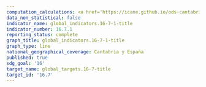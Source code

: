 ```yaml
---
computation_calculations: <a href='https://icane.github.io/ods-cantabria/assets/pdf/16.7.1.1.pdf' target='_blank'>Ratio de la proporción de mujeres en el sector público</a><br><a href='https://icane.github.io/ods-cantabria/assets/pdf/16.7.1.10.pdf' target='_blank'>Ratio de la proporción de mujeres en las instituciones sanitarias autonómicas</a><br><a href='https://icane.github.io/ods-cantabria/assets/pdf/16.7.1.11.pdf' target='_blank'>Ratio de la proporción de mujeres en las universidades respecto a la proporción de mujeres en la población entre 16 y 64 años</a><br><a href='https://icane.github.io/ods-cantabria/assets/pdf/16.7.1.12.pdf' target='_blank'>Ratio de la proporción de mujeres en el sector público local</a><br><a href='https://icane.github.io/ods-cantabria/assets/pdf/16.7.1.13.pdf' target='_blank'>Ratio de la proporción de mujeres en los ayuntamientos</a><br><a href='https://icane.github.io/ods-cantabria/assets/pdf/16.7.1.14.pdf' target='_blank'>Ratio de la proporción de mujeres en las diputaciones, cabildos y consejos insulares respecto a la proporción de mujeres en la población entre 16 y 64 años</a><br><a href='https://icane.github.io/ods-cantabria/assets/pdf/16.7.1.2.pdf' target='_blank'>Ratio de la proporción de mujeres en el sector público estatal</a><br><a href='https://icane.github.io/ods-cantabria/assets/pdf/16.7.1.3.pdf' target='_blank'>Ratio de la proporción de mujeres en las Fuerzas y Cuerpos de Seguridad del Estado</a><br><a href='https://icane.github.io/ods-cantabria/assets/pdf/16.7.1.4.pdf' target='_blank'>Ratio de la proporción de mujeres en las Fuerzas Armadas</a><br><a href='https://icane.github.io/ods-cantabria/assets/pdf/16.7.1.5.pdf' target='_blank'>Ratio de la proporción de mujeres en la Administración de Justicia del Estado</a><br><a href='https://icane.github.io/ods-cantabria/assets/pdf/16.7.1.6.pdf' target='_blank'>Ratio de la proporción de mujeres en el sector público autonómico</a><br><a href='https://icane.github.io/ods-cantabria/assets/pdf/16.7.1.7.pdf' target='_blank'>Ratio de la proporción de mujeres en los cuerpos de policía autonómicos</a><br><a href='https://icane.github.io/ods-cantabria/assets/pdf/16.7.1.8.pdf' target='_blank'>Ratio de la proporción de mujeres en la Administración de Justicia Autonómica</a><br><a href='https://icane.github.io/ods-cantabria/assets/pdf/16.7.1.9.pdf' target='_blank'>Ratio de la proporción de mujeres en los centros educativos no universitarios autonómicos</a>
data_non_statistical: false
indicator_name: global_indicators.16-7-1-title
indicator_number: 16.7.1
reporting_status: complete
graph_title: global_indicators.16-7-1-title
graph_type: line
national_geographical_coverage: Cantabria y España
published: true
sdg_goal: '16'
target_name: global_targets.16-7-title
target_id: '16.7'
---
```

